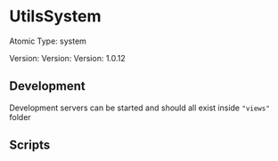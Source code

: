 # UtilsSystem

Atomic Type: system

Version: Version: Version: 1.0.12




## Development

Development servers can be started and should all exist inside `"views"` folder

## Scripts
